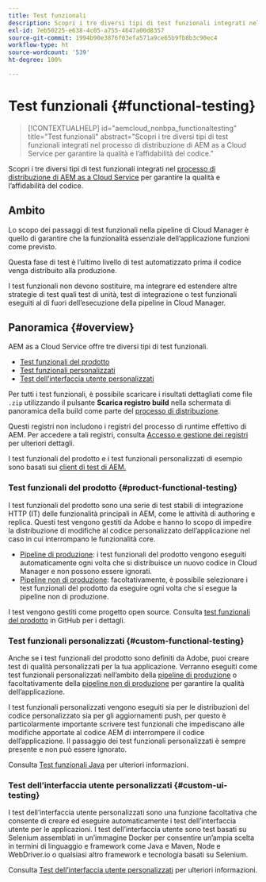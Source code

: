 ```yaml
---
title: Test funzionali
description: Scopri i tre diversi tipi di test funzionali integrati nel processo di distribuzione di AEM as a Cloud Service per garantire la qualità e l’affidabilità del codice.
exl-id: 7eb50225-e638-4c05-a755-4647a00d8357
source-git-commit: 1994b90e3876f03efa571a9ce65b9fb8b3c90ec4
workflow-type: ht
source-wordcount: '539'
ht-degree: 100%

---
```



# Test funzionali {#functional-testing}

>[!CONTEXTUALHELP]
>id="aemcloud_nonbpa_functionaltesting"
>title="Test funzionali"
>abstract="Scopri i tre diversi tipi di test funzionali integrati nel processo di distribuzione di AEM as a Cloud Service per garantire la qualità e l’affidabilità del codice."

Scopri i tre diversi tipi di test funzionali integrati nel [processo di distribuzione di AEM as a Cloud Service](/help/implementing/cloud-manager/deploy-code.md) per garantire la qualità e l’affidabilità del codice.

## Ambito

Lo scopo dei passaggi di test funzionali nella pipeline di Cloud Manager è quello di garantire che la funzionalità essenziale dell’applicazione funzioni come previsto.

Questa fase di test è l’ultimo livello di test automatizzato prima il codice venga distribuito alla produzione.

I test funzionali non devono sostituire, ma integrare ed estendere altre strategie di test quali test di unità,
test di integrazione o test funzionali eseguiti al di fuori dell’esecuzione della pipeline in Cloud Manager.

## Panoramica {#overview}

AEM as a Cloud Service offre tre diversi tipi di test funzionali.

* [Test funzionali del prodotto](#product-functional-testing)
* [Test funzionali personalizzati](#custom-functional-testing)
* [Test dell’interfaccia utente personalizzati](#custom-ui-testing)

Per tutti i test funzionali, è possibile scaricare i risultati dettagliati come file `.zip` utilizzando il pulsante **Scarica registro build** nella schermata di panoramica della build come parte del [processo di distribuzione](/help/implementing/cloud-manager/deploy-code.md).

Questi registri non includono i registri del processo di runtime effettivo di AEM. Per accedere a tali registri, consulta [Accesso e gestione dei registri](/help/implementing/cloud-manager/manage-logs.md) per ulteriori dettagli.

I test funzionali del prodotto e i test funzionali personalizzati di esempio sono basati sui [client di test di AEM.](https://github.com/adobe/aem-testing-clients)

### Test funzionali del prodotto {#product-functional-testing}

I test funzionali del prodotto sono una serie di test stabili di integrazione HTTP (IT) delle funzionalità principali in AEM, come le attività di authoring e replica. Questi test vengono gestiti da Adobe e hanno lo scopo di impedire la distribuzione di modifiche al codice personalizzato dell’applicazione nel caso in cui interrompano le funzionalità core.

* [Pipeline di produzione](/help/implementing/cloud-manager/configuring-pipelines/configuring-production-pipelines.md): i test funzionali del prodotto vengono eseguiti automaticamente ogni volta che si distribuisce un nuovo codice in Cloud Manager e non possono essere ignorati.
* [Pipeline non di produzione](/help/implementing/cloud-manager/configuring-pipelines/configuring-non-production-pipelines.md): facoltativamente, è possibile selezionare i test funzionali del prodotto da eseguire ogni volta che si esegue la pipeline non di produzione.

I test vengono gestiti come progetto open source. Consulta [test funzionali del prodotto](https://github.com/adobe/aem-test-samples/tree/aem-cloud/smoke) in GitHub per i dettagli.

### Test funzionali personalizzati {#custom-functional-testing}

Anche se i test funzionali del prodotto sono definiti da Adobe, puoi creare test di qualità personalizzati per la tua applicazione. Verranno eseguiti come test funzionali personalizzati nell’ambito della [pipeline di produzione](/help/implementing/cloud-manager/configuring-pipelines/configuring-production-pipelines.md) o facoltativamente della [pipeline non di produzione](/help/implementing/cloud-manager/configuring-pipelines/configuring-non-production-pipelines.md) per garantire la qualità dell’applicazione.

I test funzionali personalizzati vengono eseguiti sia per le distribuzioni del codice personalizzato sia per gli aggiornamenti push, per questo è particolarmente importante scrivere test funzionali che impediscano alle modifiche apportate al codice AEM di interrompere il codice dell’applicazione. Il passaggio dei test funzionali personalizzati è sempre presente e non può essere ignorato.

Consulta [Test funzionali Java](/help/implementing/cloud-manager/java-functional-testing.md) per ulteriori informazioni.


### Test dell’interfaccia utente personalizzati {#custom-ui-testing}

I test dell’interfaccia utente personalizzati sono una funzione facoltativa che consente di creare ed eseguire automaticamente i test dell’interfaccia utente per le applicazioni. I test dell’interfaccia utente sono test basati su Selenium assemblati in un’immagine Docker per consentire un’ampia scelta in termini di linguaggio e framework come Java e Maven, Node e WebDriver.io o qualsiasi altro framework e tecnologia basati su Selenium.

Consulta [Test dell’interfaccia utente personalizzati](/help/implementing/cloud-manager/ui-testing.md#custom-ui-testing) per ulteriori informazioni.

